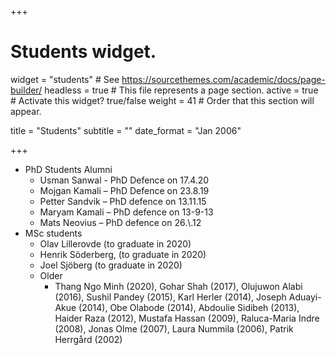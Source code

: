 +++
# Students widget.
widget = "students"  # See https://sourcethemes.com/academic/docs/page-builder/
headless = true  # This file represents a page section.
active = true  # Activate this widget? true/false
weight = 41  # Order that this section will appear.

title = "Students"
subtitle = ""
date_format = "Jan 2006"


+++

* PhD Students Alumni
  - Usman Sanwal - PhD Defence on 17.4.20
  - Mojgan Kamali – PhD Defence on 23.8.19
  - Petter Sandvik – PhD defence on 13.11.15
  - Maryam Kamali – PhD defence on 13-9-13
  - Mats Neovius – PhD defence on 26.\\.12
* MSc students
  - Olav Lillerovde (to graduate in 2020)
  - Henrik Söderberg, (to graduate in 2020)
  - Joel Sjöberg (to graduate in 2020)
  - Older 
    - Thang Ngo Minh (2020), Gohar Shah (2017), Olujuwon Alabi (2016), Sushil Pandey (2015), Karl Herler (2014), Joseph Aduayi-Akue (2014), Obe Olabode (2014), Abdoulie Sidibeh (2013), Haider Raza (2012), Mustafa Hassan (2009), Raluca-Maria Indre (2008), Jonas Olme (2007), Laura Nummila (2006), Patrik Herrgård (2002)
